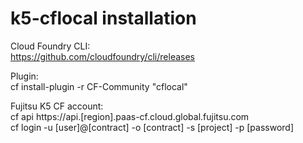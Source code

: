 # k5-cflocal installation

Cloud Foundry CLI:<br>
https://github.com/cloudfoundry/cli/releases

Plugin:<br>
cf install-plugin -r CF-Community "cflocal"

Fujitsu K5 CF account:<br>
cf api https://api.[region].paas-cf.cloud.global.fujitsu.com <br>
cf login -u [user]@[contract] -o [contract] -s [project] -p [password]

